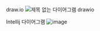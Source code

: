 draw.io
![제목 없는 다이어그램 drawio](https://github.com/tktcod/ToDoApp/assets/139536736/2407f731-3a41-425a-862f-9637d0a4f9a9)

Intellij 다이어그램
![image](https://github.com/tktcod/ToDoApp/assets/139536736/9aeca664-f7fe-436f-855c-0ebddaa8d080)
